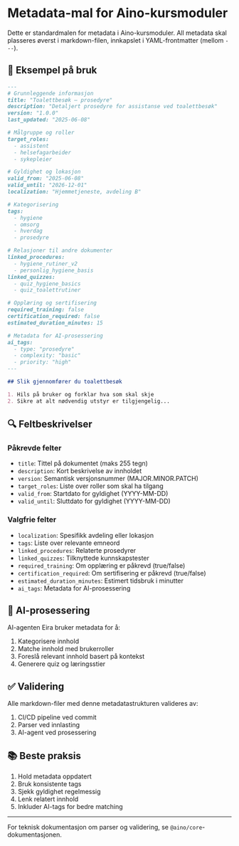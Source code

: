 # Metadata-mal for Aino-kursmoduler

Dette er standardmalen for metadata i Aino-kursmoduler. All metadata skal plasseres øverst i markdown-filen, innkapslet i YAML-frontmatter (mellom `---`).

## 📝 Eksempel på bruk

```markdown
---
# Grunnleggende informasjon
title: "Toalettbesøk – prosedyre"
description: "Detaljert prosedyre for assistanse ved toalettbesøk"
version: "1.0.0"
last_updated: "2025-06-08"

# Målgruppe og roller
target_roles:
  - assistent
  - helsefagarbeider
  - sykepleier

# Gyldighet og lokasjon
valid_from: "2025-06-08"
valid_until: "2026-12-01"
localization: "Hjemmetjeneste, avdeling B"

# Kategorisering
tags:
  - hygiene
  - omsorg
  - hverdag
  - prosedyre

# Relasjoner til andre dokumenter
linked_procedures:
  - hygiene_rutiner_v2
  - personlig_hygiene_basis
linked_quizzes:
  - quiz_hygiene_basics
  - quiz_toalettrutiner

# Opplæring og sertifisering
required_training: false
certification_required: false
estimated_duration_minutes: 15

# Metadata for AI-prosessering
ai_tags:
  - type: "prosedyre"
  - complexity: "basic"
  - priority: "high"
---

## Slik gjennomfører du toalettbesøk

1. Hils på bruker og forklar hva som skal skje
2. Sikre at alt nødvendig utstyr er tilgjengelig...
```

## 🔍 Feltbeskrivelser

### Påkrevde felter
- `title`: Tittel på dokumentet (maks 255 tegn)
- `description`: Kort beskrivelse av innholdet
- `version`: Semantisk versjonsnummer (MAJOR.MINOR.PATCH)
- `target_roles`: Liste over roller som skal ha tilgang
- `valid_from`: Startdato for gyldighet (YYYY-MM-DD)
- `valid_until`: Sluttdato for gyldighet (YYYY-MM-DD)

### Valgfrie felter
- `localization`: Spesifikk avdeling eller lokasjon
- `tags`: Liste over relevante emneord
- `linked_procedures`: Relaterte prosedyrer
- `linked_quizzes`: Tilknyttede kunnskapstester
- `required_training`: Om opplæring er påkrevd (true/false)
- `certification_required`: Om sertifisering er påkrevd (true/false)
- `estimated_duration_minutes`: Estimert tidsbruk i minutter
- `ai_tags`: Metadata for AI-prosessering

## 🤖 AI-prosessering

AI-agenten Eira bruker metadata for å:
1. Kategorisere innhold
2. Matche innhold med brukerroller
3. Foreslå relevant innhold basert på kontekst
4. Generere quiz og læringsstier

## ✅ Validering

Alle markdown-filer med denne metadatastrukturen valideres av:
1. CI/CD pipeline ved commit
2. Parser ved innlasting
3. AI-agent ved prosessering

## 📚 Beste praksis

1. Hold metadata oppdatert
2. Bruk konsistente tags
3. Sjekk gyldighet regelmessig
4. Lenk relatert innhold
5. Inkluder AI-tags for bedre matching

---

For teknisk dokumentasjon om parser og validering, se `@aino/core`-dokumentasjonen. 